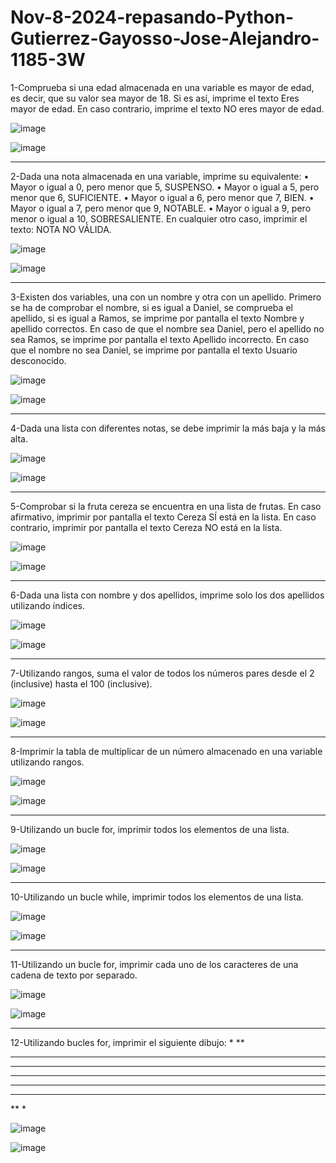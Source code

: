 # Nov-8-2024-repasando-Python-Gutierrez-Gayosso-Jose-Alejandro-1185-3W

1-Comprueba si una edad almacenada en una variable es mayor de edad, es decir, que su valor sea
mayor de 18. Si es así, imprime el texto Eres mayor de edad. En caso contrario, imprime el
texto NO eres mayor de edad.  

![image](https://github.com/user-attachments/assets/af77ea23-ac9e-44cc-a4df-7c24b5c96147)

![image](https://github.com/user-attachments/assets/2931ce66-03d5-46e8-85de-e48db994bfd1)

-----------------------------------------
2-Dada una nota almacenada en una variable, imprime su equivalente:
• Mayor o igual a 0, pero menor que 5, SUSPENSO.
• Mayor o igual a 5, pero menor que 6, SUFICIENTE.
• Mayor o igual a 6, pero menor que 7, BIEN.
• Mayor o igual a 7, pero menor que 9, NOTABLE.
• Mayor o igual a 9, pero menor o igual a 10, SOBRESALIENTE.
En cualquier otro caso, imprimir el texto: NOTA NO VÁLIDA.

![image](https://github.com/user-attachments/assets/517ae49d-422e-4b42-a85a-2c30d6ddb061)

![image](https://github.com/user-attachments/assets/05b9c9cc-e927-44af-86f0-48853fcf20e1)

--------------------------------------------
3-Existen dos variables, una con un nombre y otra con un apellido. Primero se ha de comprobar el nombre, si es igual a Daniel, se comprueba el apellido, si es igual a Ramos, se imprime por pantalla el texto Nombre y apellido correctos. En caso de que el nombre sea Daniel, pero el apellido no sea Ramos, se imprime por pantalla el texto Apellido incorrecto. En caso que el nombre no sea Daniel, se imprime por pantalla el texto Usuario desconocido.

![image](https://github.com/user-attachments/assets/94837f7f-3a93-45d9-b0bc-ba74757e0881)

![image](https://github.com/user-attachments/assets/10b025ee-1094-4b10-ad88-aba4d23075fa)

---------------------------------------------
4-Dada una lista con diferentes notas, se debe imprimir la más baja y la más alta.

![image](https://github.com/user-attachments/assets/b70e9ade-6746-4844-8956-3f279da4596e)

![image](https://github.com/user-attachments/assets/f36098bd-9b32-477c-90b9-bcac506d238c)

-----------------------------------------------
5-Comprobar si la fruta cereza se encuentra en una lista de frutas. En caso afirmativo, imprimir
por pantalla el texto Cereza SÍ está en la lista. En caso contrario, imprimir por
pantalla el texto Cereza NO está en la lista. 

![image](https://github.com/user-attachments/assets/6659301e-d403-4266-a1da-50d1c8bf42c1)

![image](https://github.com/user-attachments/assets/c0ae2af3-17cb-4d44-ba35-a41599ea33d9)

----------------------------------------------
6-Dada una lista con nombre y dos apellidos, imprime solo los dos apellidos utilizando índices.

![image](https://github.com/user-attachments/assets/6e840932-a7ad-4ad3-a0e1-26c93fb5170e)

![image](https://github.com/user-attachments/assets/81ece3ea-8a2c-42ee-9b7f-72d3c5150fc4)

-----------------------------
7-Utilizando rangos, suma el valor de todos los números pares desde el 2 (inclusive) hasta el 100
(inclusive). 

![image](https://github.com/user-attachments/assets/d69dbec9-cc97-400e-9fc7-8227e137ea74)

![image](https://github.com/user-attachments/assets/f7dadc22-cd94-4b9f-bdef-6a7f926e8fa2)

---------------------------------------
8-Imprimir la tabla de multiplicar de un número almacenado en una variable utilizando rangos. 

![image](https://github.com/user-attachments/assets/35c30bdc-b12a-42b8-9e36-17613e58e556)

![image](https://github.com/user-attachments/assets/315a3d49-b292-4833-b068-be61f9861091)

--------------------------------------
9-Utilizando un bucle for, imprimir todos los elementos de una lista. 

![image](https://github.com/user-attachments/assets/b9c62bc5-310f-414e-abf9-7bddef22baea)

![image](https://github.com/user-attachments/assets/a2bff128-79b3-4bb1-8eb7-549121ccee9d)

----------------------------------------
10-Utilizando un bucle while, imprimir todos los elementos de una lista. 

![image](https://github.com/user-attachments/assets/e41e536c-0f67-46b1-8ddb-361d3608f5a2)

![image](https://github.com/user-attachments/assets/f0d39cd8-2542-43cf-b5d7-ef355b3bf82d)

----------------------------------------
11-Utilizando un bucle for, imprimir cada uno de los caracteres de una cadena de texto por
separado.  

![image](https://github.com/user-attachments/assets/26b79b75-cc40-4e42-a608-af7622aa7333)

![image](https://github.com/user-attachments/assets/58161b0e-e272-42ac-8c1f-ffa80012360a)

---------------------------------------
12-Utilizando bucles for, imprimir el siguiente dibujo: 
* 
** 
*** 
**** 
***** 
**** 
*** 
** 
*

![image](https://github.com/user-attachments/assets/9940168f-8df5-4a38-8725-95a67aa7a5ab)


![image](https://github.com/user-attachments/assets/b55af2cb-309e-463d-9be0-45d4b159d41c)













